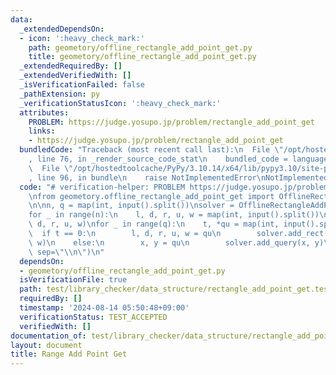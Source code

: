 ```yaml
---
data:
  _extendedDependsOn:
  - icon: ':heavy_check_mark:'
    path: geometory/offline_rectangle_add_point_get.py
    title: geometory/offline_rectangle_add_point_get.py
  _extendedRequiredBy: []
  _extendedVerifiedWith: []
  _isVerificationFailed: false
  _pathExtension: py
  _verificationStatusIcon: ':heavy_check_mark:'
  attributes:
    PROBLEM: https://judge.yosupo.jp/problem/rectangle_add_point_get
    links:
    - https://judge.yosupo.jp/problem/rectangle_add_point_get
  bundledCode: "Traceback (most recent call last):\n  File \"/opt/hostedtoolcache/PyPy/3.10.14/x64/lib/pypy3.10/site-packages/onlinejudge_verify/documentation/build.py\"\
    , line 76, in _render_source_code_stat\n    bundled_code = language.bundle(\n\
    \  File \"/opt/hostedtoolcache/PyPy/3.10.14/x64/lib/pypy3.10/site-packages/onlinejudge_verify/languages/python.py\"\
    , line 96, in bundle\n    raise NotImplementedError\nNotImplementedError\n"
  code: "# verification-helper: PROBLEM https://judge.yosupo.jp/problem/rectangle_add_point_get\n\
    \nfrom geometory.offline_rectangle_add_point_get import OfflineRectangleAddPointGet\n\
    \n\nn, q = map(int, input().split())\nsolver = OfflineRectangleAddPointGet()\n\
    for _ in range(n):\n    l, d, r, u, w = map(int, input().split())\n    solver.add_rect(l,\
    \ d, r, u, w)\nfor _ in range(q):\n    t, *qu = map(int, input().split())\n  \
    \  if t == 0:\n        l, d, r, u, w = qu\n        solver.add_rect(l, d, r, u,\
    \ w)\n    else:\n        x, y = qu\n        solver.add_query(x, y)\nprint(*solver.solve(),\
    \ sep=\"\\n\")\n"
  dependsOn:
  - geometory/offline_rectangle_add_point_get.py
  isVerificationFile: true
  path: test/library_checker/data_structure/rectangle_add_point_get.test.py
  requiredBy: []
  timestamp: '2024-08-14 05:50:48+09:00'
  verificationStatus: TEST_ACCEPTED
  verifiedWith: []
documentation_of: test/library_checker/data_structure/rectangle_add_point_get.test.py
layout: document
title: Range Add Point Get
---
```

